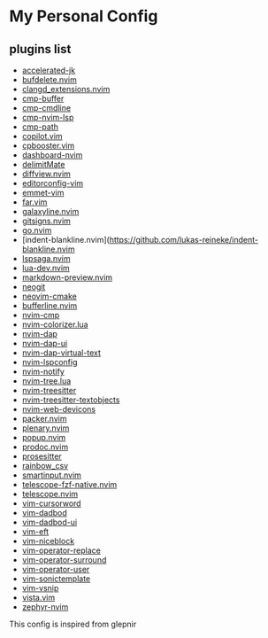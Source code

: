 # My Personal Config

## plugins list

- [accelerated-jk](https://github.com/rhysd/accelerated-jk)
- [bufdelete.nvim](https://github.com/famiu/bufdelete.nvim)
- [clangd_extensions.nvim](https://github.com/p00f/clangd_extensions.nvim)
- [cmp-buffer](https://github.com/hrsh7th/cmp-buffer)
- [cmp-cmdline](https://github.com/hrsh7th/cmp-cmdline)
- [cmp-nvim-lsp](https://github.com/hrsh7th/cmp-nvim-lsp)
- [cmp-path](https://github.com/hrsh7th/cmp-path)
- [copilot.vim](https://github.com/github/copilot.vim)
- [cpbooster.vim](https://github.com/searleser97/cpbooster.vim)
- [dashboard-nvim](https://github.com/glepnir/dashboard-nvim)
- [delimitMate](https://github.com/Raimondi/delimitMate)
- [diffview.nvim]( https://github.com/sindrets/diffview.nvim)
- [editorconfig-vim](https://github.com/editorconfig/editorconfig-vim)
- [emmet-vim](https://github.com/mattn/emmet-vim)
- [far.vim](https://github.com/brooth/far.vim)
- [galaxyline.nvim](https://github.com/glepnir/galaxyline.nvim)
- [gitsigns.nvim](https://github.com/lewis6991/gitsigns.nvim)
- [go.nvim](https://github.com/ray-x/go.nvim)
- [indent-blankline.nvim](https://github.com/lukas-reineke/indent-blankline.nvim
- [lspsaga.nvim]()
- [lua-dev.nvim](https://github.com/folke/lua-dev.nvim)
- [markdown-preview.nvim](https://github.com/iamcco/markdown-preview.nvim)
- [neogit](https://github.com/TimUntersberger/neogit)
- [neovim-cmake](https://github.com/Shatur/neovim-cmake)
- [bufferline.nvim](https://github.com/akinsho/bufferline.nvim)
- [nvim-cmp](https://github.com/hrsh7th/nvim-cmp)
- [nvim-colorizer.lua]()
- [nvim-dap](https://github.com/mfussenegger/nvim-dap)
- [nvim-dap-ui](https://github.com/rcarriga/nvim-dap-ui)
- [nvim-dap-virtual-text]()
- [nvim-lspconfig](https://github.com/neovim/nvim-lspconfig)
- [nvim-notify]()
- [nvim-tree.lua]()
- [nvim-treesitter]()
- [nvim-treesitter-textobjects]()
- [nvim-web-devicons]()
- [packer.nvim]()
- [plenary.nvim]()
- [popup.nvim]()
- [prodoc.nvim]()
- [prosesitter]()
- [rainbow_csv]()
- [smartinput.nvim]()
- [telescope-fzf-native.nvim]()
- [telescope.nvim]()
- [vim-cursorword]()
- [vim-dadbod]()
- [vim-dadbod-ui]()
- [vim-eft]()
- [vim-niceblock]()
- [vim-operator-replace]()
- [vim-operator-surround](https://github.com/rhysd/vim-operator-surround)
- [vim-operator-user]()
- [vim-sonictemplate]()
- [vim-vsnip]()
- [vista.vim](https://github.com/liuchengxu/vista.vim)
- [zephyr-nvim](https://github.com/glepnir/zephyr-nvim) 




This config is inspired from glepnir
